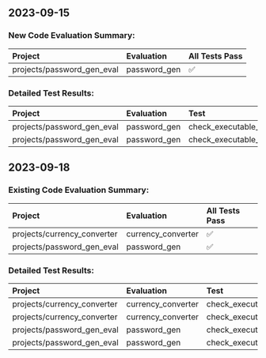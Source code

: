 ## 2023-09-15

### New Code Evaluation Summary:

| Project                    | Evaluation   | All Tests Pass   |
|:---------------------------|:-------------|:-----------------|
| projects/password_gen_eval | password_gen | ✅               |

### Detailed Test Results:

| Project                    | Evaluation   | Test                                | Pass   |
|:---------------------------|:-------------|:------------------------------------|:-------|
| projects/password_gen_eval | password_gen | check_executable_exits_normally     | ✅     |
| projects/password_gen_eval | password_gen | check_executable_satisfies_function | ✅     |
## 2023-09-18

### Existing Code Evaluation Summary:

| Project                     | Evaluation         | All Tests Pass   |
|:----------------------------|:-------------------|:-----------------|
| projects/currency_converter | currency_converter | ✅                |
| projects/password_gen_eval  | password_gen       | ✅                |

### Detailed Test Results:

| Project                     | Evaluation         | Test                                | Pass   |
|:----------------------------|:-------------------|:------------------------------------|:-------|
| projects/currency_converter | currency_converter | check_executable_exits_normally     | ✅      |
| projects/currency_converter | currency_converter | check_executable_satisfies_function | ✅      |
| projects/password_gen_eval  | password_gen       | check_executable_exits_normally     | ✅      |
| projects/password_gen_eval  | password_gen       | check_executable_satisfies_function | ✅      |
